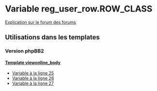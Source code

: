 # Variable reg_user_row.ROW_CLASS
[Explication sur le forum des forums](http://forum.forumactif.com/t294113-listing-des-variables#reg_user_row.ROW_CLASS)
## Utilisations dans les templates
### Version phpBB2
#### [Template viewonline_body](subsilver/viewonline_body.md)
* [Variable à la ligne 25](../subsilver/viewonline_body.tpl#L25)
* [Variable à la ligne 26](../subsilver/viewonline_body.tpl#L26)
* [Variable à la ligne 27](../subsilver/viewonline_body.tpl#L27)